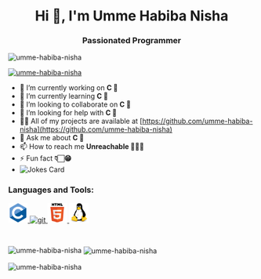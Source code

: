 <!--
### Hi there 👻

- 🔭 I’m currently working on uni projects
- 🌱 I’m currently learning C 🚀
- 👯 I’m looking to collaborate on C 🚀
- 🤔 I’m looking for help with C 🚀
- 💬 Ask me about C 🚀
- 📫 How to reach me: Unreachable 🤷🏻‍♀️
- ⚡ Fun fact: 👇🏻😁

![Jokes Card](https://readme-jokes.vercel.app/api?hideBorder&theme=cobalt&qColor=%23944bcc&aColor=%23bbdb51)
-->

<h1 align="center">Hi 👻, I'm Umme Habiba Nisha</h1>
<h3 align="center">Passionated Programmer</h3>

<p align="left"> <img src="https://komarev.com/ghpvc/?username=umme-habiba-nisha&label=Profile%20views&color=0e75b6&style=flat" alt="umme-habiba-nisha" /> </p>

<p align="left"> <a href="https://github.com/ryo-ma/github-profile-trophy"><img src="https://github-profile-trophy.vercel.app/?username=umme-habiba-nisha" alt="umme-habiba-nisha" /></a> </p>

- 🔭 I’m currently working on **C 🚀**
- 🌱 I’m currently learning **C 🚀**
- 👯 I’m looking to collaborate on **C 🚀**
- 🤝 I’m looking for help with **C 🚀**
- 👨‍💻 All of my projects are available at [https://github.com/umme-habiba-nisha](https://github.com/umme-habiba-nisha)
- 💬 Ask me about **C 🚀**
- 📫 How to reach me **Unreachable 🤷🏻‍♀️**
- ⚡ Fun fact **👇🏻😁**
- ![Jokes Card](https://readme-jokes.vercel.app/api?hideBorder&theme=cobalt&qColor=%23944bcc&aColor=%23bbdb51)

<h3 align="left">Languages and Tools:</h3>
<p align="left"> <a href="https://www.cprogramming.com/" target="_blank" rel="noreferrer"> <img src="https://raw.githubusercontent.com/devicons/devicon/master/icons/c/c-original.svg" alt="c" width="40" height="40"/> </a> <a href="https://git-scm.com/" target="_blank" rel="noreferrer"> <img src="https://www.vectorlogo.zone/logos/git-scm/git-scm-icon.svg" alt="git" width="40" height="40"/> </a> <a href="https://www.w3.org/html/" target="_blank" rel="noreferrer"> <img src="https://raw.githubusercontent.com/devicons/devicon/master/icons/html5/html5-original-wordmark.svg" alt="html5" width="40" height="40"/> </a> <a href="https://www.linux.org/" target="_blank" rel="noreferrer"> <img src="https://raw.githubusercontent.com/devicons/devicon/master/icons/linux/linux-original.svg" alt="linux" width="40" height="40"/> </a> </p>
<br />

<p><img align="left" src="https://github-readme-stats.vercel.app/api/top-langs?username=umme-habiba-nisha&show_icons=true&locale=en&layout=compact" alt="umme-habiba-nisha" /></p>

<p>&nbsp;<img align="center" src="https://github-readme-stats.vercel.app/api?username=umme-habiba-nisha&show_icons=true&locale=en" alt="umme-habiba-nisha" /></p>

<p><img align="center" src="https://github-readme-streak-stats.herokuapp.com/?user=umme-habiba-nisha&" alt="umme-habiba-nisha" /></p>
